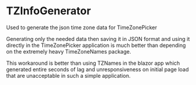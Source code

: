 # TZInfoGenerator
Used to generate the json time zone data for TimeZonePicker

Generating only the needed data then saving it in JSON format and using it directly in the TimeZonePicker application is much better than depending on the extremely heavy TimeZoneNames package. 

This workaround is better than using TZNames in the blazor app which generated entire seconds of lag and unresponsiveness on initial page load that are unacceptable in such a simple application.
